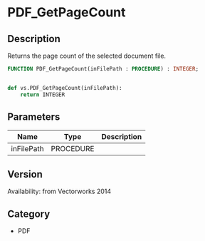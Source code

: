 # PDF_GetPageCount

## Description
Returns the page count of the selected document file.

```pascal
FUNCTION PDF_GetPageCount(inFilePath : PROCEDURE) : INTEGER;
```

```python

def vs.PDF_GetPageCount(inFilePath):
    return INTEGER
```

## Parameters
|Name|Type|Description|
|---|---|---|
|inFilePath|PROCEDURE||

## Version
Availability: from Vectorworks 2014
## Category
* PDF

